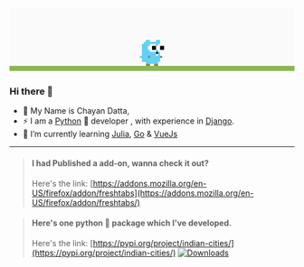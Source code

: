 ![](https://raw.githubusercontent.com/chayandatta/chayandatta/master/animations/demo.gif)
### Hi there 👋

- 🔭 My Name is Chayan Datta, <br>
- ⚡ I am a [Python](https://www.python.org/) 🐍 developer , with experience in [Django](https://www.djangoproject.com/). <br>
- 🌱 I’m currently learning [Julia](https://julialang.org/), [Go](https://go.dev/) & [VueJs](https://vuejs.org/)

---

> #### I had Published a add-on, wanna check it out?
> Here's the link: [https://addons.mozilla.org/en-US/firefox/addon/freshtabs](https://addons.mozilla.org/en-US/firefox/addon/freshtabs/)

> #### Here's one python 🐍 package which I've developed.
> Here's the link: [https://pypi.org/project/indian-cities/](https://pypi.org/project/indian-cities/) [![Downloads](https://pepy.tech/badge/indian-cities)](https://pepy.tech/project/indian-cities)

<!--
**chayandatta/chayandatta** is a ✨ _special_ ✨ repository because its `README.md` (this file) appears on your GitHub profile.

Here are some ideas to get you started:

- 🔭 I’m currently working on ...
- 🌱 I’m currently learning ...
- 👯 I’m looking to collaborate on ...
- 🤔 I’m looking for help with ...
- 💬 Ask me about ...
- 📫 How to reach me: ...
- 😄 Pronouns: ...
- ⚡ Fun fact: ...
-->


<!-- The gophers Credit goes to [egonelbre/gophers](https://github.com/egonelbre/gophers). -->

